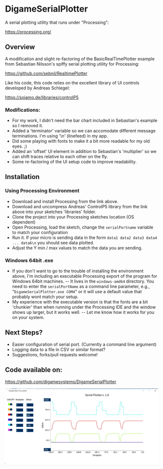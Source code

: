 # DigameSerialPlotter
A serial plotting utility that runs under "Processing": 

  https://processing.org/

## Overview

A modification and slight re-factoring of the BasicRealTimePlotter example from
Sebastian Nilsson's spiffy serial plotting utility for Processing:

  https://github.com/sebnil/RealtimePlotter

Like his code, this code relies on the excellent library of UI controls developed by
Andreas Schlegel:

  https://sojamo.de/libraries/controlP5

### Modifications: 
  * For my work, I didn't need the bar chart included in Sebastian's example so I removed it. 
  * Added a 'terminator' variable so we can accomodate different message terminations. I'm using '\n' (linefeed)
  in my app.
  * Did some playing with fonts to make it a bit more readable for my old eyes. ;)
  * Added an 'offset' UI element in addition to Sebastian's 'multiplier' so we can shift 
    traces relative to each other on the fly.
  * Some re-factoring of the UI setup code to improve readability.

## Installation

### Using Processing Environment

  * Download and install Processing from the link above.
  * Download and uncompress Andreas' ControlP5 library from the link above into your sketches 'libraries' folder. 
  * Clone the project into your Processing sketches location (OS dependent)
  * Open Processing, load the sketch, change the `serialPortname` variable to match your configuration
  * Run it. If your micro is sending data in the form `data1 data2 data3 data4 ... data6\n` you should see data plotted. 
  * Adjust the Y min / max values to match the data you are sending. 

### Windows 64bit .exe

  * If you don't want to go to the trouble of installing the environment above, I'm including an executable Processing export of the program for Windows 64bit machines. -- It lives in the `windows-amd64` directory. You need to enter the `serialPortName` as a command line parameter, e.g., "`DigameSerialPlotter.exe COM4`" or it will use a default value that probably wont match your setup.
  * My experience with the executable version is that the fonts are a bit 'chunkier' than when running under the Processing IDE and the window shows up larger, but it works well. -- Let me know how it works for you on your system.

## Next Steps? 
  * Easier configuration of serial port. (Currently a command line argument)
  * Logging data to a file in CSV or similar format? 
  * Suggestions, forks/pull requests welcome!

## Code available on: 
  https://github.com/digamesystems/DigameSerialPlotter
  
<img src="/doc/screenshot.jpg"/>

